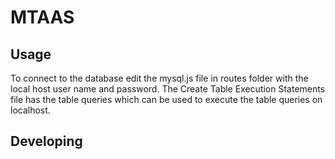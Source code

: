 

# MTAAS



## Usage

To connect to the database edit the mysql.js file in routes folder with the local host user name and password.
The Create Table Execution Statements file has the table queries which can be used to execute the table queries on localhost.

## Developing



